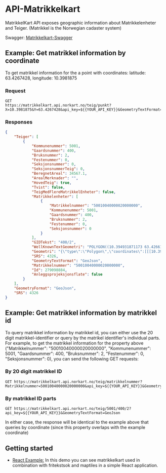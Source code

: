 # API-Matrikkelkart

MatrikkelKart API exposes geographic information about Matrikkelenheter and Teiger. (Matrikkel is the Norwegian cadaster system)

Swagger: [Matrikkelkart-Swagger](https://matrikkelkart.api.norkart.no/swagger-ui/)

## Example: Get matrikkel information by coordinate
To get matrikkel information for the a point with coordinates: latitude: 63.4267428, longitude: 10.3981875

### Request

```
GET
https://matrikkelkart.api.norkart.no/teig/punkt?X=10.3981875&Y=63.4267428&api_key=${{YOUR_API_KEY}}&GeometryTextFormat=GeoJson

```

### Responses

```json
{
    "Teiger": [
        {
            "Kommunenummer": 5001,
            "Gaardsnummer": 400,
            "Bruksnummer": 2,
            "Festenummer": 0,
            "Seksjonsnummer": 0,
            "SeksjonsnummerTeig": 0,
            "BeregnetAreal": 34567.1,
            "ArealMerknader": "",
            "HovedTeig": true,
            "Tvist": false,
            "TeigMedFlereMatrikkelEnheter": false,
            "Matrikkelenheter": [
                {
                    "Matrikkelnummer": "50010040000020000000",
                    "Kommunenummer": 5001,
                    "Gaardsnummer": 400,
                    "Bruksnummer": 2,
                    "Festenummer": 0,
                    "Seksjonsnummer": 0
                }
            ],
            "GIDTekst": "400/2",
            "WellKnownTextGeometri": "POLYGON((10.394931871173 63.4266173201943,10.3950769119916 63.4275272726636,10.3962669005904 63.4276105375703,10.3969662574657 63.4276594498991,10.3993155031056 63.427823905461,10.3992506790034 63.4277315448725,10.399325799194 63.4275090940061,10.3996300084887 63.4274476806206,10.3998689321224 63.4274364551784,10.3998075127516 63.4267895924829,10.3994335128122 63.4262663417334,10.3970695619709 63.4260894658077,10.3969826476046 63.42632513612,10.3969833127487 63.4264005308973,10.3969036010171 63.4264013994269,10.3969087848324 63.4264996397293,10.3965147091802 63.4265014245545,10.3965153491323 63.4265310402299,10.3964568462089 63.4265312525479,10.3964562063173 63.4265016368721,10.3963782750844 63.4265020389006,10.3963782686371 63.4265183759038,10.3962802731681 63.4265182557131,10.39627926511 63.4265016593269,10.3959223831702 63.4265059517424,10.3959220529921 63.4266186080289,10.3955259635011 63.4266161011343,10.3951891220298 63.4266163362905,10.3949651940329 63.4266185210816,10.394931871173 63.4266173201943))",
            "Geometri": "{\"type\":\"Polygon\",\"coordinates\":[[[10.394931871173,63.4266173201943],[10.3950769119916,63.4275272726636],[10.3962669005904,63.4276105375703],[10.3969662574657,63.4276594498991],[10.3993155031056,63.427823905461],[10.3992506790034,63.4277315448725],[10.399325799194,63.4275090940061],[10.3996300084887,63.4274476806206],[10.3998689321224,63.4274364551784],[10.3998075127516,63.4267895924829],[10.3994335128122,63.4262663417334],[10.3970695619709,63.4260894658077],[10.3969826476046,63.42632513612],[10.3969833127487,63.4264005308973],[10.3969036010171,63.4264013994269],[10.3969087848324,63.4264996397293],[10.3965147091802,63.4265014245545],[10.3965153491323,63.4265310402299],[10.3964568462089,63.4265312525479],[10.3964562063173,63.4265016368721],[10.3963782750844,63.4265020389006],[10.3963782686371,63.4265183759038],[10.3962802731681,63.4265182557131],[10.39627926511,63.4265016593269],[10.3959223831702,63.4265059517424],[10.3959220529921,63.4266186080289],[10.3955259635011,63.4266161011343],[10.3951891220298,63.4266163362905],[10.3949651940329,63.4266185210816],[10.394931871173,63.4266173201943]]]}",
            "SRS": 4326,
            "GeometryTextFormat": "GeoJson",
            "Matrikkelnummer": "50010040000020000000",
            "Id": 279098884,
            "Anleggsprojeksjonsflate": false
        }
    ],
    "GeometryFormat": "GeoJson",
    "SRS": 4326
}
```

## Example: Get matrikkel information by matrikkel id

To query matrikkel information by matrikkel id, you can either use the 20 digit matrikkel-identifier or query by the matrikel identifier's individual parts. For example, to get the matrikkel information for the property above ("Matrikkelnummer": "50010040000020000000", "Kommunenummer": 5001, "Gaardsnummer": 400, "Bruksnummer": 2, "Festenummer": 0, "Seksjonsnummer": 0), you can send the following GET requests:

### By 20 digit matrikkel ID
```
GET https://matrikkelkart.api.norkart.no/teig/matrikkelnummer?Matrikkelnummer=50010040000020000000&api_key=${{YOUR_API_KEY}}&GeometryTextFormat=GeoJson
```
### By matrikkel ID parts
```
GET https://matrikkelkart.api.norkart.no/teig/5001/400/2?api_key=${{YOUR_API_KEY}}&GeometryTextFormat=GeoJson
```
In either case, the response will be identical to the example above that queries by coordinate (since this property overlaps with the example coordinate)

## Getting started

- [React Example:](https://github.com/Norkart/API-documentation/tree/main/code_and_tutorials/reactleaflet_fritekstsok_maptiles_matrikkelkart_example) In this demo you can see matrikkelkart used in combination with fritekstsok and maptiles in a simple React application.